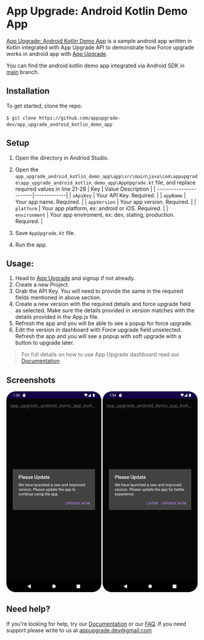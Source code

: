 # App Upgrade: Android Kotlin Demo App

[App Upgrade: Android Kotlin Demo App](https://github.com/appupgrade-dev/app_upgrade_android_kotlin_demo_app) is a sample android app written in Kotlin integrated with App Upgrade API to demonstrate how Force upgrade works in android app with [App Upgrade](https://appupgrade.dev).

You can find the android kotlin demo app integrated via Android SDK in [main](https://github.com/appupgrade-dev/app_upgrade_android_kotlin_demo_app) branch.

## Installation

To get started, clone the repo:

`$ git clone https://github.com/appupgrade-dev/app_upgrade_android_kotlin_demo_app`

## Setup

1. Open the directory in Andriod Studio.

2. Open the `app_upgrade_android_kotlin_demo_app\app\src\main\java\com\appupgrade\app_upgrade_android_kotlin_demo_app\AppUpgrade.kt` file, and replace required values in line 21-28
   | Key                   | Value Description |
   | -----------------------|-------------|
   | `xApiKey`     | Your API Key. Required. |
   | `appName`  | Your app name. Required. |
   | `appVersion`  | Your app version. Required. |
   | `platform`  | Your app platform, ex: android or iOS. Required. |
   | `environment`  | Your app enviroment, ex: dev, stating, production. Required. |

2. Save `AppUpgrade.kt` file.

3. Run the app.

## Usage:   

1. Head to [App Upgrade](https://appupgrade.dev) and signup if not already.
2. Create a new Project.
3. Grab the API Key. You will need to provide the same in the required fields mentioned in above section.
4. Create a new version with the required details and force upgrade field as selected. Make sure the details provided in version matches with the details provided in the App.js file.
5. Refresh the app and you will be able to see a popup for force upgrade.
6. Edit the version in dashboard with Force upgrade field unselected. Refresh the app and you will see a popup with soft upgrade with a button to upgrade later.
 > For full details on how to use App Upgrade dashboard read our [Documentation](https://appupgrade.dev/docs)

## Screenshots
 ![forceupgrade_android_kotlin](https://raw.githubusercontent.com/appupgrade-dev/app-upgrade-assets/main/images/forceupgrade_android_kotlin.png)

## Need help?

If you're looking for help, try our [Documentation](https://appupgrade.dev/docs/) or our [FAQ](https://appupgrade.dev/docs/app-upgrade-faq).
If you need support please write to us at appupgrade.dev@gmail.com
